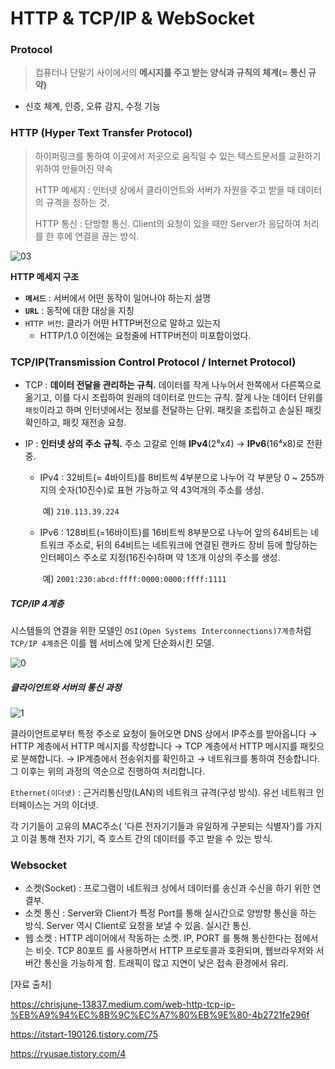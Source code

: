 # HTTP & TCP/IP & WebSocket

### Protocol

> 컴퓨터나 단말기 사이에서의 **메시지를 주고 받는 양식과 규칙의 체계(= 통신 규약)**

- 신호 체계, 인증, 오류 감지, 수정 기능



### HTTP (**H**yper Text **T**ransfer **P**rotocol)

> 하이퍼링크를 통하여 이곳에서 저곳으로 움직일 수 있는 텍스트문서를 교환하기 위하여 만들어진 약속
>
> HTTP 메세지 : 인터넷 상에서 클라이언트와 서버가 자원을 주고 받을 때 데이터의 규격을 정하는 것.
>
> HTTP 통신 : 단방향 통신.  Client의 요청이 있을 때만 Server가 응답하여 처리를 한 후에 연결을 끊는 방식.

![03](https://user-images.githubusercontent.com/24764210/109253651-94cc1500-7833-11eb-9aac-b1ef2298c704.jpg)



**HTTP 메세지 구조**

- **`메서드`** : 서버에서 어떤 동작이 일어나야 하는지 설명
- **`URL`** : 동작에 대한 대상을 지칭
- `HTTP 버전`: 클라가 어떤 HTTP버전으로 말하고 있는지
  - HTTP/1.0 이전에는 요청줄에 HTTP버전이 미포함이었다.



### TCP/IP(**Transmission Control Protocol / Internet Protocol)**

- TCP : **데이터 전달을 관리하는 규칙.** 데이터를 작게 나누어서 한쪽에서 다른쪽으로 옮기고, 이를 다시 조립하여 원래의 데이터로 만드는 규칙. 잘게 나눈 데이터 단위를 `패킷`이라고 하며 인터넷에서는 정보를 전달하는 단위. 패킷을 조립하고 손실된 패킷 확인하고, 패킷 재전송 요청.

- IP : **인터넷 상의 주소 규칙.** 주소 고갈로 인해 **IPv4**(2⁸x4) -> **IPv6**(16⁴x8)로 전환 중.

  - IPv4 : 32비트(= 4바이트)를 8비트씩 4부분으로 나누어 각 부분당 0 ~ 255까지의 숫자(10진수)로 표현 가능하고 약 43억개의 주소를 생성.

    ​			예) `210.113.39.224`

  - IPv6 : 128비트(=16바이트)를 16비트씩 8부분으로 나누어 앞의 64비트는 네트워크 주소로, 뒤의 64비트는 네트워크에 연결된 랜카드 장비 등에 할당하는 인터페이스 주소로 지정(16진수)하며 약 1조개 이상의 주소를 생성.

    ​			예) `2001:230:abcd:ffff:0000:0000:ffff:1111`





##### TCP/IP 4계층

시스템들의 연결을 위한 모델인 `OSI(Open Systems Interconnections)7계층`처럼 `TCP/IP 4계층`은 이를 웹 서비스에 맞게 단순화시킨 모델.

![0](https://user-images.githubusercontent.com/24764210/108847423-04b78100-7623-11eb-8199-314cf9d1c273.PNG)





##### 클라이언트와 서버의 통신 과정

![1](https://user-images.githubusercontent.com/24764210/108846224-ad64e100-7621-11eb-9e74-63c8bad75d23.PNG)

클라이언트로부터 특정 주소로 요청이 들어오면 DNS 상에서 IP주소를 받아옵니다 → HTTP 계층에서 HTTP 메시지를 작성합니다 → TCP 계층에서 HTTP 메시지를 패킷으로 분해합니다. → IP계층에서 전송위치를 확인하고 → 네트워크를 통하여 전송합니다. 그 이후는 위의 과정의 역순으로 진행하여 처리합니다.



`Ethernet(이더넷)` : 근거리통신망(LAN)의 네트워크 규격(구성 방식). 유선 네트워크 인터페이스는 거의 이더넷.

각 기기들이 고유의 MAC주소( '다른 전자기기들과 유일하게 구분되는 식별자')를 가지고 이걸 통해 전자 기기, 즉 호스트 간의 데이터를 주고 받을 수 있는 방식.





### Websocket

- 소켓(Socket) : 프로그램이 네트워크 상에서 데이터를 송신과 수신을 하기 위한 연결부.
- 소켓 통신 : Server와 Client가 특정 Port를 통해 실시간으로 양방향 통신을 하는 방식. Server 역시 Client로 요청을 보낼 수 있음. 실시간 통신.
- 웹 소켓 : HTTP 레이어에서 작동하는 소켓. IP, PORT 를 통해 통신한다는 점에서는 비슷. TCP 80포트 를 사용하면서 HTTP 프로토콜과 호환되며, 웹브라우저와 서버간 통신을 가능하게 함. 트래픽이 많고 지연이 낮은 접속 환경에서 유리.





[자료 출처]

https://chrisjune-13837.medium.com/web-http-tcp-ip-%EB%A9%94%EC%8B%9C%EC%A7%80%EB%9E%80-4b2721fe296f

https://itstart-190126.tistory.com/75

https://ryusae.tistory.com/4